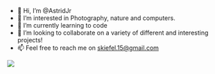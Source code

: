 - 👋 Hi, I’m @AstridJr
- 👀 I’m interested in Photography, nature and computers. 
- 🌱 I’m currently learning to code
- 💞️ I’m looking to collaborate on a variety of different and interesting projects!
- 📫 Feel free to reach me on skiefel.15@gmail.com

<img src="https://i.imgur.com/Mae92Z1.jpeg">

<!---
AstridJr/AstridJr is a ✨ special ✨ repository because its `README.md` (this file) appears on your GitHub profile.
You can click the Preview link to take a look at your changes.
--->
